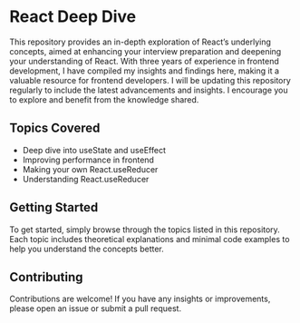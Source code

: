 # React Deep Dive 

This repository provides an in-depth exploration of React’s underlying concepts, aimed at enhancing your interview preparation and deepening your understanding of React. With three years of experience in frontend development, I have compiled my insights and findings here, making it a valuable resource for frontend developers. I will be updating this repository regularly to include the latest advancements and insights. I encourage you to explore and benefit from the knowledge shared.

## Topics Covered
- Deep dive into useState and useEffect
- Improving performance in frontend 
- Making your own React.useReducer
- Understanding React.useReducer


## Getting Started
To get started, simply browse through the topics listed in this repository. Each topic includes theoretical explanations and minimal code examples to help you understand the concepts better.

## Contributing
Contributions are welcome! If you have any insights or improvements, please open an issue or submit a pull request.


